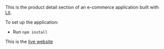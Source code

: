 This is the product detail section of an e-commerce application built with [Lit](https://lit.dev/).

To set up the application:
- Run `npm install`

This is the [live website](https://github.com/efosu-duffour/product-detail-section-e-commerce/tree/main)
